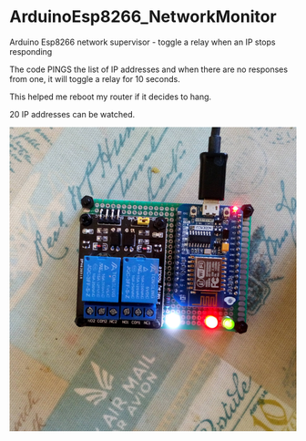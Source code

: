 # ArduinoEsp8266_NetworkMonitor
Arduino Esp8266 network supervisor - toggle a relay when an IP stops responding

The code PINGS the list of IP addresses and when there are no responses from one, it will toggle a relay for 
10 seconds. 

This helped me reboot my router if it decides to hang. 

20 IP addresses can be watched.

![Image](https://github.com/RichardPar/ArduinoEsp8266_NetworkMonitor/blob/master/_20190324_150017.JPG)


